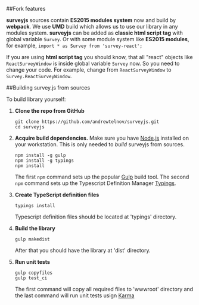 ##Fork features

**surveyjs** sources contain **ES2015 modules system** now and build by **webpack**. We use **UMD** build which allows us to use our library in any modules system. 
**surveyjs** can be added as **classic html script tag** with global variable `Survey`. Or with some module system like **ES2015 modules**, for example, `import * as Survey from 'survey-react';`

If you are using **html script tag** you should know, that all "react" objects like `ReactSurveyWindow` is inside global variable `Survey` now. So you need to change your code.
For example, change from `ReactSurveyWindow` to `Survey.ReactSurveyWindow`.

##Building survey.js from sources

To build library yourself:

 1. **Clone the repo from GitHub**  
	```
	git clone https://github.com/andrewtelnov/surveyjs.git
	cd surveyjs
	```

 2. **Acquire build dependencies.** Make sure you have [Node.js](http://nodejs.org/) installed on your workstation. This is only needed to _build_ surveyjs from sources.  
	```
	npm install -g gulp
	npm install -g typings
	npm install
	```
	The first `npm` command sets up the popular [Gulp](http://gulpjs.com/) build tool. 
	The second `npm` command sets up the Typescript Definition Manager [Typings](https://github.com/typings/typings).

 3. **Create TypeScript definition files**
	```
	typings install
	```
	Typescript definition files should be located at 'typings' directory.

 4. **Build the library**
	```
	gulp makedist
	```
	After that you should have the library at 'dist' directory.

 5. **Run unit tests**
	```
	gulp copyfiles
	gulp test_ci
	```
	The first command will copy all required files to 'wwwroot' directory and the last command will run unit tests usign [Karma](https://karma-runner.github.io/0.13/index.html)
